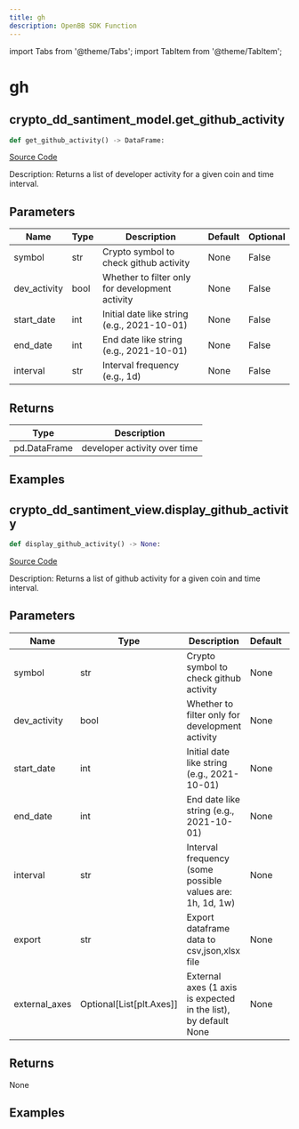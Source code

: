 ```yaml
---
title: gh
description: OpenBB SDK Function
---
```


import Tabs from '@theme/Tabs';
import TabItem from '@theme/TabItem';

# gh

<Tabs>
<TabItem value="model" label="Model" default>

## crypto_dd_santiment_model.get_github_activity

```python title='openbb_terminal/decorators.py'
def get_github_activity() -> DataFrame:
```
[Source Code](https://github.com/OpenBB-finance/OpenBBTerminal/tree/main/openbb_terminal/decorators.py#L28)

Description: Returns  a list of developer activity for a given coin and time interval.

## Parameters

| Name | Type | Description | Default | Optional |
| ---- | ---- | ----------- | ------- | -------- |
| symbol | str | Crypto symbol to check github activity | None | False |
| dev_activity | bool | Whether to filter only for development activity | None | False |
| start_date | int | Initial date like string (e.g., 2021-10-01) | None | False |
| end_date | int | End date like string (e.g., 2021-10-01) | None | False |
| interval | str | Interval frequency (e.g., 1d) | None | False |

## Returns

| Type | Description |
| ---- | ----------- |
| pd.DataFrame | developer activity over time |

## Examples



</TabItem>
<TabItem value="view" label="View">

## crypto_dd_santiment_view.display_github_activity

```python title='openbb_terminal/decorators.py'
def display_github_activity() -> None:
```
[Source Code](https://github.com/OpenBB-finance/OpenBBTerminal/tree/main/openbb_terminal/decorators.py#L26)

Description: Returns a list of github activity for a given coin and time interval.

## Parameters

| Name | Type | Description | Default | Optional |
| ---- | ---- | ----------- | ------- | -------- |
| symbol | str | Crypto symbol to check github activity | None | False |
| dev_activity | bool | Whether to filter only for development activity | None | False |
| start_date | int | Initial date like string (e.g., 2021-10-01) | None | False |
| end_date | int | End date like string (e.g., 2021-10-01) | None | False |
| interval | str | Interval frequency (some possible values are: 1h, 1d, 1w) | None | False |
| export | str | Export dataframe data to csv,json,xlsx file | None | False |
| external_axes | Optional[List[plt.Axes]] | External axes (1 axis is expected in the list), by default None | None | True |

## Returns

None

## Examples



</TabItem>
</Tabs>
